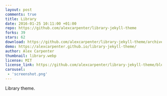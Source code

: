 ```yaml
---
layout: post
comments: true
title: Library
date: 2016-01-25 10:11:00 +01:00
repo: https://github.com/alexcarpenter/library-jekyll-theme
forks: 39
stars: 62
download: https://github.com/alexcarpenter/library-jekyll-theme/archive/gh-pages.zip
demo: https://alexcarpenter.github.io/library-jekyll-theme/
author: Alex Carpenter
thumbnail: library.webp
license: MIT
license_link: https://github.com/alexcarpenter/library-jekyll-theme/blob/gh-pages/LICENSE
carousel:
 - 'screenshot.png'
---
```


Library theme.
